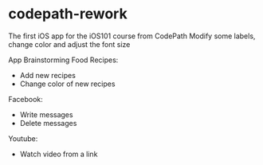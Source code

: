 # codepath-rework
The first iOS app for the iOS101 course from CodePath
Modify some labels, change color and adjust the font size


App Brainstorming
Food Recipes:
-  Add new recipes
-  Change color of new recipes

Facebook:
- Write messages
- Delete messages

Youtube:
- Watch video from a link

